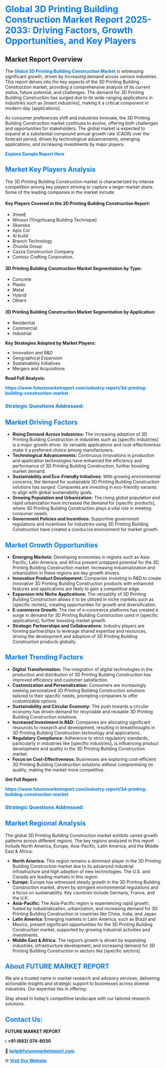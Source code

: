 <h1 style="color: #007BFF;">Global 3D Printing Building Construction Market Report 2025-2033: Driving Factors, Growth Opportunities, and Key Players</h1>

<section id="overview">
<h2>Market Report Overview</h2>
<p>The <a href="https://www.futuremarketreport.com/industry-report/3d-printing-building-construction-market" style="color: #007BFF; text-decoration: none;"><strong>Global 3D Printing Building Construction Market</strong></a> is witnessing significant growth, driven by increasing demand across various industries. This report delves into the key aspects of the 3D Printing Building Construction market, providing a comprehensive analysis of its current status, future potential, and challenges. The demand for 3D Printing Building Construction has surged due to its wide-ranging applications in industries such as [insert industries], making it a critical component in modern-day [applications].</p>
<p>As consumer preferences shift and industries innovate, the 3D Printing Building Construction market continues to evolve, offering both challenges and opportunities for stakeholders. The global market is expected to expand at a substantial compound annual growth rate (CAGR) over the forecast period, driven by technological advancements, emerging applications, and increasing investments by major players.</p>
</section>

<section id="overview">
<p><a href="https://www.futuremarketreport.com/request-sample/reportId=57304" style="color: #007BFF; text-decoration: none;"><strong>Explore Sample Report Here</strong></a></p>
</section>

<section id="key-players">
<h2 style="color: #007BFF;">Market Key Players Analysis</h2>
<p>The 3D Printing Building Construction market is characterized by intense competition among key players striving to capture a larger market share. Some of the leading companies in the market include:</p>
<h4>Key Players Covered in the 3D Printing Building Construction Report:</h4>
<ul><li>XtreeE</li><li>Winsun (Yingchuang Building Technique)</li><li>Skanska</li><li>Apis Cor</li><li>Al build</li><li>Branch Technology</li><li>Zhuoda Group</li><li>Cazza Construction Company</li><li>Contour Crafting Corporation.</li></ul>
<h4>3D Printing Building Construction Market Segmentation by Type:</h4>
<ul><li>Concrete</li><li>Plastic</li><li>Metal</li><li>Hybrid</li><li>Others</li></ul>

<h4>3D Printing Building Construction Market Segmentation by Application:</h4>
<ul><li>Residential</li><li>Commercial</li><li>Industrial</li></ul>
<p><strong>Key Strategies Adopted by Market Players:</strong></p>
<ul>
<li>Innovation and R&D</li>
<li>Geographical Expansion</li>
<li>Sustainability Initiatives</li>
<li>Mergers and Acquisitions</li>
</ul>
</section>

<section>
<p><strong>Read Full Analysis: </strong></p><a href="https://www.futuremarketreport.com/industry-report/3d-printing-building-construction-market" style="color: #007BFF; text-decoration: none;"><strong>https://www.futuremarketreport.com/industry-report/3d-printing-building-construction-market</strong></a>
<h3 style="color: #007BFF;">Strategic Questions Addressed:</h3>
</section>

<section id="driving-factors">
<h2 style="color: #007BFF;">Market Driving Factors</h2>
<ul>
<li><strong>Rising Demand Across Industries:</strong> The increasing adoption of 3D Printing Building Construction in industries such as [specific industries] is a major growth driver. Its versatile applications and cost-effectiveness make it a preferred choice among manufacturers.</li>
<li><strong>Technological Advancements:</strong> Continuous innovations in production and application technologies have enhanced the efficiency and performance of 3D Printing Building Construction, further boosting market demand.</li>
<li><strong>Sustainability and Eco-Friendly Initiatives:</strong> With growing environmental concerns, the demand for sustainable 3D Printing Building Construction solutions has surged. Companies are investing in eco-friendly variants to align with global sustainability goals.</li>
<li><strong>Growing Population and Urbanization:</strong> The rising global population and rapid urbanization have increased the demand for [specific products], where 3D Printing Building Construction plays a vital role in meeting consumer needs.</li>
<li><strong>Government Policies and Incentives:</strong> Supportive government regulations and incentives for industries using 3D Printing Building Construction have created a conducive environment for market growth.</li>
</ul>
</section>

<section id="growth-opportunities">
<h2 style="color: #007BFF;">Market Growth Opportunities</h2>
<ul>
<li><strong>Emerging Markets:</strong> Developing economies in regions such as Asia-Pacific, Latin America, and Africa present untapped potential for the 3D Printing Building Construction market. Increasing industrialization and urbanization in these regions are key growth drivers.</li>
<li><strong>Innovative Product Development:</strong> Companies investing in R&D to create innovative 3D Printing Building Construction products with enhanced features and applications are likely to gain a competitive edge.</li>
<li><strong>Expansion into Niche Applications:</strong> The versatility of 3D Printing Building Construction allows it to be utilized in niche markets such as [specific niches], creating opportunities for growth and diversification.</li>
<li><strong>E-commerce Growth:</strong> The rise of e-commerce platforms has created a surge in demand for 3D Printing Building Construction used in [specific applications], further boosting market growth.</li>
<li><strong>Strategic Partnerships and Collaborations:</strong> Industry players are forming partnerships to leverage shared expertise and resources, driving the development and adoption of 3D Printing Building Construction products globally.</li>
</ul>
</section>

<section id="trending-factors">
<h2 style="color: #007BFF;">Market Trending Factors</h2>
<ul>
<li><strong>Digital Transformation:</strong> The integration of digital technologies in the production and distribution of 3D Printing Building Construction has improved efficiency and customer satisfaction.</li>
<li><strong>Customization and Personalization:</strong> Consumers are increasingly seeking personalized 3D Printing Building Construction solutions tailored to their specific needs, prompting companies to offer customizable options.</li>
<li><strong>Sustainability and Circular Economy:</strong> The push towards a circular economy has driven demand for recyclable and reusable 3D Printing Building Construction solutions.</li>
<li><strong>Increased Investment in R&D:</strong> Companies are allocating significant resources to research and development, resulting in breakthroughs in 3D Printing Building Construction technology and applications.</li>
<li><strong>Regulatory Compliance:</strong> Adherence to strict regulatory standards, particularly in industries like [specific industries], is influencing product development and quality in the 3D Printing Building Construction market.</li>
<li><strong>Focus on Cost-Effectiveness:</strong> Businesses are exploring cost-efficient 3D Printing Building Construction solutions without compromising on quality, making the market more competitive.</li>
</ul>
</section>

<section>
<p><strong>Get Full Report: </strong></p><a href="https://www.futuremarketreport.com/industry-report/3d-printing-building-construction-market" style="color: #007BFF; text-decoration: none;"><strong>https://www.futuremarketreport.com/industry-report/3d-printing-building-construction-market</strong></a>
<h3 style="color: #007BFF;">Strategic Questions Addressed:</h3>
</section>


<section id="regional-analysis">
<h2 style="color: #007BFF;">Market Regional Analysis</h2>
<p>The global 3D Printing Building Construction market exhibits varied growth patterns across different regions. The key regions analyzed in this report include North America, Europe, Asia-Pacific, Latin America, and the Middle East & Africa:</p>
<ul>
<li><strong>North America:</strong> This region remains a dominant player in the 3D Printing Building Construction market due to its advanced industrial infrastructure and high adoption of new technologies. The U.S. and Canada are leading markets in this region.</li>
<li><strong>Europe:</strong> Europe has witnessed steady growth in the 3D Printing Building Construction market, driven by stringent environmental regulations and a focus on sustainability. Key countries include Germany, France, and the U.K.</li>
<li><strong>Asia-Pacific:</strong> The Asia-Pacific region is experiencing rapid growth, fueled by industrialization, urbanization, and increasing demand for 3D Printing Building Construction in countries like China, India, and Japan.</li>
<li><strong>Latin America:</strong> Emerging markets in Latin America, such as Brazil and Mexico, present significant opportunities for the 3D Printing Building Construction market, supported by growing industrial activities and investments.</li>
<li><strong>Middle East & Africa:</strong> The region’s growth is driven by expanding industries, infrastructure development, and increasing demand for 3D Printing Building Construction in sectors like [specific sectors].</li>
</ul>
</section>

<footer>
<h2 style="color: #007BFF;">About FUTURE MARKET REPORT</h2>
<p>We are a trusted name in market research and advisory services, delivering actionable insights and strategic support to businesses across diverse industries. Our expertise lies in offering:</p>

<p>Stay ahead in today’s competitive landscape with our tailored research solutions.</p>

<h2 style="color: #007BFF;">Contact Us:</h2>
<p><strong>FUTURE MARKET REPORT</strong></p>
<p>📞 <strong>+91 (883) 074-8030</strong></p>
<p>📧 <strong><a href="mailto:help@futuremarketreport.com" style="color: #007BFF;">help@futuremarketreport.com</a></strong></p>
<p>🌐 <strong><a href="https://www.futuremarketreport.com/" style="color: #007BFF;">Visit Our Website</a></strong></p>
</footer>